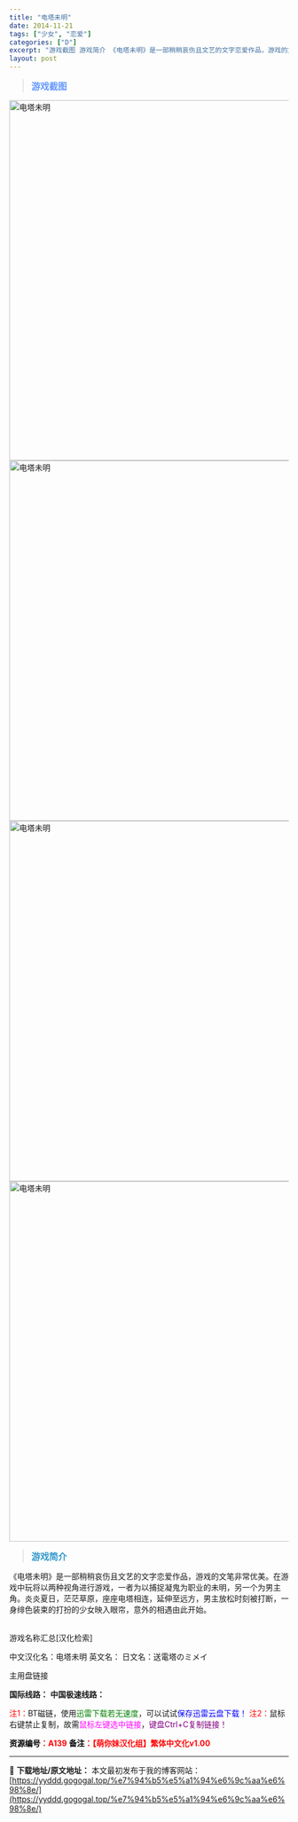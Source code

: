 ```yaml
---
title: "电塔未明"
date: 2014-11-21
tags: ["少女", "恋爱"]
categories: ["D"]
excerpt: "游戏截图 游戏简介 《电塔未明》是一部稍稍哀伤且文艺的文字恋爱作品，游戏的文笔非常优美。在游戏中玩将以两种视角进行游戏，一者为以捕捉凝鬼为职业的未明，另一个为男主角。炎炎夏日，茫茫草原，座座电塔相连，延伸至远方，男主放松时刻被打断，一身绯色装束的打扮的少女映入眼帘，意外的相遇由此开始。 &nbsp;&hellip;"
layout: post
---
```


<div>
<blockquote><b><span style="font-size: 12pt; color: #6699ff;">游戏截图</span></b></blockquote>
<div><img title="点击放大" src="https://yyddd.gogogal.top/wp-content/uploads/2025/04/20250429_6810eec4c3a0d.webp" alt="电塔未明" width="650" /></div>
<div><img title="点击放大" src="https://yyddd.gogogal.top/wp-content/uploads/2025/04/20250429_6810eec772588.webp" alt="电塔未明" width="650" /></div>
<div><img title="点击放大" src="https://yyddd.gogogal.top/wp-content/uploads/2025/04/20250429_6810eec883a76.webp" alt="电塔未明" width="650" /></div>
<div><img title="点击放大" src="https://yyddd.gogogal.top/wp-content/uploads/2025/04/20250429_6810eeca156a3.webp" alt="电塔未明" width="650" /></div>
<blockquote><b><span style="font-size: 12pt; color: #3399cc;">游戏简介</span></b></blockquote>
<div>《电塔未明》是一部稍稍哀伤且文艺的文字恋爱作品，游戏的文笔非常优美。在游戏中玩将以两种视角进行游戏，一者为以捕捉凝鬼为职业的未明，另一个为男主角。炎炎夏日，茫茫草原，座座电塔相连，延伸至远方，男主放松时刻被打断，一身绯色装束的打扮的少女映入眼帘，意外的相遇由此开始。</div>
&nbsp;

游戏名称汇总[汉化检索]

中文汉化名：电塔未明
英文名：
日文名：送電塔のミメイ

</div>
<div class="panel panel-primary">
<div class="panel-heading">主用盘链接</div>
<div class="panel-body">

<b>国际线路：</b>
<b>中国极速线路：</b>


<span style="color: #ff0000;">注1：</span>BT磁链，使用<span style="color: #008000;">迅雷下载若无速度</span>，可以试试<span style="color: #0000ff;">保存迅雷云盘下载！</span>
<span style="color: #ff0000;">注2：</span>鼠标右键禁止复制，故需<span style="color: #ff00ff;">鼠标左键选中链接</span>，<span style="color: #800080;">键盘Ctrl+C复制链接！</span>

</div>
<div class="panel-footer"><span style="color: #ff0000;"><b><span style="color: #000000;">资源编号</span>：A139</b></span>
<span style="color: #ff0000;"><b><span style="color: #000000;">备注</span>：【萌你妹汉化组】繁体中文化v1.00</b></span></div>
</div>

---
📖 **下载地址/原文地址：** 本文最初发布于我的博客网站：[https://yyddd.gogogal.top/%e7%94%b5%e5%a1%94%e6%9c%aa%e6%98%8e/](https://yyddd.gogogal.top/%e7%94%b5%e5%a1%94%e6%9c%aa%e6%98%8e/)
